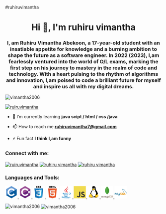 #ruhiruvimantha
<h1 align="center">Hi 👋, I'm ruhiru vimantha</h1>
<h3 align="center">I, am Ruhiru Vimantha Abekoon, a 17-year-old student with an insatiable appetite for knowledge and a burning ambition to shape the future as a software engineer. In 2022 (2023), I,am fearlessly ventured into the world of O/L exams, marking the first step on his journey to mastery in the realm of code and technology. With a heart pulsing to the rhythm of algorithms and innovation, I,am poised to code a brilliant future for myself and inspire us all with my digital dreams.</h3>

<p align="left"> <img src="https://komarev.com/ghpvc/?username=vimantha2006&label=Profile%20views&color=0e75b6&style=flat" alt="vimantha2006" /> </p>

<p align="left"> <a href="https://twitter.com/ruiruvimantha" target="blank"><img src="https://img.shields.io/twitter/follow/ruiruvimantha?logo=twitter&style=for-the-badge" alt="ruiruvimantha" /></a> </p>

- 🌱 I’m currently learning **java scipt / html / css /java**

- 📫 How to reach me **ruhiruvimantha7@gmail.com**

- ⚡ Fun fact **I think I,am funny**

<h3 align="left">Connect with me:</h3>
<p align="left">
<a href="https://twitter.com/ruiruvimantha" target="blank"><img align="center" src="https://raw.githubusercontent.com/rahuldkjain/github-profile-readme-generator/master/src/images/icons/Social/twitter.svg" alt="ruiruvimantha" height="30" width="40" /></a>
<a href="https://linkedin.com/in/ruhiru vimantha" target="blank"><img align="center" src="https://raw.githubusercontent.com/rahuldkjain/github-profile-readme-generator/master/src/images/icons/Social/linked-in-alt.svg" alt="ruhiru vimantha" height="30" width="40" /></a>
<a href="https://fb.com/ruhiru vimantha" target="blank"><img align="center" src="https://raw.githubusercontent.com/rahuldkjain/github-profile-readme-generator/master/src/images/icons/Social/facebook.svg" alt="ruhiru vimantha" height="30" width="40" /></a>
</p>

<h3 align="left">Languages and Tools:</h3>
<p align="left"> <a href="https://www.cprogramming.com/" target="_blank" rel="noreferrer"> <img src="https://raw.githubusercontent.com/devicons/devicon/master/icons/c/c-original.svg" alt="c" width="40" height="40"/> </a> <a href="https://www.w3schools.com/cs/" target="_blank" rel="noreferrer"> <img src="https://raw.githubusercontent.com/devicons/devicon/master/icons/csharp/csharp-original.svg" alt="csharp" width="40" height="40"/> </a> <a href="https://www.w3schools.com/css/" target="_blank" rel="noreferrer"> <img src="https://raw.githubusercontent.com/devicons/devicon/master/icons/css3/css3-original-wordmark.svg" alt="css3" width="40" height="40"/> </a> <a href="https://www.w3.org/html/" target="_blank" rel="noreferrer"> <img src="https://raw.githubusercontent.com/devicons/devicon/master/icons/html5/html5-original-wordmark.svg" alt="html5" width="40" height="40"/> </a> <a href="https://www.java.com" target="_blank" rel="noreferrer"> <img src="https://raw.githubusercontent.com/devicons/devicon/master/icons/java/java-original.svg" alt="java" width="40" height="40"/> </a> <a href="https://developer.mozilla.org/en-US/docs/Web/JavaScript" target="_blank" rel="noreferrer"> <img src="https://raw.githubusercontent.com/devicons/devicon/master/icons/javascript/javascript-original.svg" alt="javascript" width="40" height="40"/> </a> <a href="https://www.linux.org/" target="_blank" rel="noreferrer"> <img src="https://raw.githubusercontent.com/devicons/devicon/master/icons/linux/linux-original.svg" alt="linux" width="40" height="40"/> </a> <a href="https://www.mongodb.com/" target="_blank" rel="noreferrer"> <img src="https://raw.githubusercontent.com/devicons/devicon/master/icons/mongodb/mongodb-original-wordmark.svg" alt="mongodb" width="40" height="40"/> </a> <a href="https://www.mysql.com/" target="_blank" rel="noreferrer"> <img src="https://raw.githubusercontent.com/devicons/devicon/master/icons/mysql/mysql-original-wordmark.svg" alt="mysql" width="40" height="40"/> </a> </p>

<p><img align="left" src="https://github-readme-stats.vercel.app/api/top-langs?username=vimantha2006&show_icons=true&locale=en&layout=compact" alt="vimantha2006" /></p>

<p>&nbsp;<img align="center" src="https://github-readme-stats.vercel.app/api?username=vimantha2006&show_icons=true&locale=en" alt="vimantha2006" /></p>
